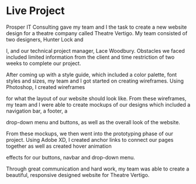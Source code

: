 # Live Project

Prosper IT Consulting gave my team and I the task to create a new website design for a theatre company called Theatre Vertigo. My team consisted of two designers, Hunter Lock and 
 
 I, and our technical project manager, Lace Woodbury. Obstacles we faced included limited information from the client and time restriction of two weeks to complete our project. 

After coming up with a style guide, which included a color palette, font styles and sizes, my team and I got started on creating wireframes. Using Photoshop, I created wireframes 

for what the layout of our website should look like. From these wireframes, my team and I were able to create mockups of our designs which included a navigation bar, a footer, a 

drop-down menu and buttons, as well as the overall look of the website. 

From these mockups, we then went into the prototyping phase of our project. Using Adobe XD, I created anchor links to connect our pages together as well as created hover animation 

effects for our buttons, navbar and drop-down menu. 

Through great communication and hard work, my team was able to create a beautiful, responsive designed website for Theatre Vertigo. 
